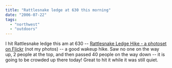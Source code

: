 ```yaml
---
title: "Rattlesnake ledge at 630 this morning"
date: "2006-07-22"
tags: 
  - "northwest"
  - "outdoors"
---
```


I hit Rattlesnake ledge this am at 630 -- [Rattlesnake Ledge Hike - a photoset on Flickr](http://www.flickr.com/photos/capnqwest/sets/72057594080170357/ "Rattlesnake Ledge Hike - a photoset on Flickr") (not my photos) -- a good wakeup hike. Saw no one on the way up, 2 people at the top, and then passed 40 people on the way down -- it is going to be crowded up there today! Great to hit it while it was still quiet.
